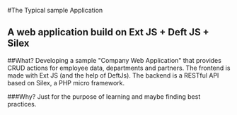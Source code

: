 #The Typical sample Application
## A web application build on Ext JS + Deft JS + Silex

##What?
Developing a sample "Company Web Application" that provides CRUD actions for employee data, departments and partners. The frontend is made with Ext JS (and the help of DeftJs). The backend is a RESTful API based on Silex, a PHP micro framework.

###Why?
Just for the purpose of learning and maybe finding best practices.
